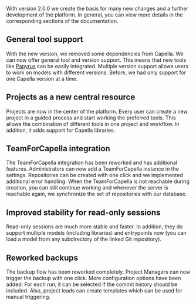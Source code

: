 <!--
 ~ SPDX-FileCopyrightText: Copyright DB Netz AG and the capella-collab-manager contributors
 ~ SPDX-License-Identifier: Apache-2.0
 -->

With version 2.0.0 we create the basis for many new changes and a further development of the platform. In general, you can view more details in the corresponding sections of the documentation.

## General tool support

With the new version, we removed some dependencies from Capella. We can now offer general tool and version support.
This means that new tools like [Papyrus](https://www.eclipse.org/papyrus/) can be easily integrated. Multiple version support allows users to work on models with different versions. Before, we had only support for one Capella version at a time.

## Projects as a new central resource

Projects are now in the center of the platform. Every user can create a new project in a guided process and start working the preferred tools. This allows the combination of different tools in one project and workflow. In addition, it adds support for Capella libraries.

## TeamForCapella integration

The TeamForCapella integration has been reworked and has additional features. Administrators can now add a TeamForCapella instance in the settings. Repositories can be created with one click and we implemented additional error handling: When the TeamForCapella is not reachable during creation, you can still continue working and whenever the server is reachable again, we synchronize the set of repositories with our database.

## Improved stability for read-only sessions

Read-only sessions are much more stable and faster. In addition, they do support multiple models (including libraries) and entrypoints now (you can load a model from any subdirectory of the linked Git repository).

## Reworked backups

The backup flow has been reworked completely. Project Managers can now trigger the backup with one click. More configuration options have been added: For each run, it can be selected if the commit history should be included. Also, project leads can create templates which can be used for manual triggering.
